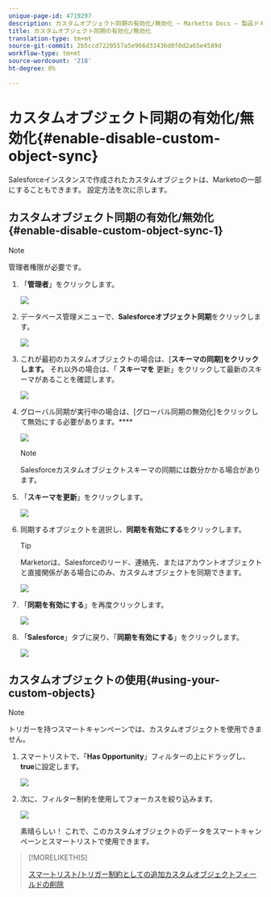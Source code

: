 ```yaml
---
unique-page-id: 4719297
description: カスタムオブジェクト同期の有効化/無効化 — Marketto Docs — 製品ドキュメント
title: カスタムオブジェクト同期の有効化/無効化
translation-type: tm+mt
source-git-commit: 2b5ccd7220557a5e966d33436d0f0d2a65e4589d
workflow-type: tm+mt
source-wordcount: '218'
ht-degree: 0%

---
```



# カスタムオブジェクト同期の有効化/無効化{#enable-disable-custom-object-sync}

Salesforceインスタンスで作成されたカスタムオブジェクトは、Marketoの一部にすることもできます。 設定方法を次に示します。

## カスタムオブジェクト同期の有効化/無効化{#enable-disable-custom-object-sync-1}

>[!NOTE]
>
>管理者権限が必要です。

1. 「**管理者**」をクリックします。

   ![](assets/one.png)

1. データベース管理メニューで、**Salesforceオブジェクト同期**&#x200B;をクリックします。

   ![](assets/two-2.png)

1. これが最初のカスタムオブジェクトの場合は、[**スキーマの同期]をクリックします。** それ以外の場合は、「 **スキーマを** 更新」をクリックして最新のスキーマがあることを確認します。

   ![](assets/image2014-12-10-10-3a14-3a44.png)

1. グローバル同期が実行中の場合は、[グローバル同期の無効化]をクリックして無効にする必要があります。****

   ![](assets/image2014-12-10-10-3a14-3a54.png)

   >[!NOTE]
   >
   >Salesforceカスタムオブジェクトスキーマの同期には数分かかる場合があります。

1. 「**スキーマを更新**」をクリックします。

   ![](assets/image2014-12-10-10-3a15-3a7.png)

1. 同期するオブジェクトを選択し、**同期を有効にする**&#x200B;をクリックします。

   >[!TIP]
   >
   >Marketorは、Salesforceのリード、連絡先、またはアカウントオブジェクトと直接関係がある場合にのみ、カスタムオブジェクトを同期できます。

   ![](assets/image2014-12-10-10-3a15-3a30.png)

1. 「**同期を有効にする**」を再度クリックします。

   ![](assets/image2014-12-10-10-3a15-3a40.png)

1. 「**Salesforce**」タブに戻り、「**同期を有効にする**」をクリックします。

   ![](assets/image2014-12-10-10-3a15-3a49.png)

## カスタムオブジェクトの使用{#using-your-custom-objects}

>[!NOTE]
>
>トリガーを持つスマートキャンペーンでは、カスタムオブジェクトを使用できません。

1. スマートリストで、「**Has Opportunity**」フィルターの上にドラッグし、**true**&#x200B;に設定します。

   ![](assets/image2015-8-26-9-3a39-3a28.png)

1. 次に、フィルター制約を使用してフォーカスを絞り込みます。

   ![](assets/image2015-8-24-14-3a18-3a53.png)

   素晴らしい！ これで、このカスタムオブジェクトのデータをスマートキャンペーンとスマートリストで使用できます。

>[!MORELIKETHIS]
>
>[スマートリスト/トリガー制約としての追加カスタムオブジェクトフィールドの削除](/help/marketo/product-docs/crm-sync/salesforce-sync/setup/optional-steps/add-remove-custom-object-field-as-smart-list-trigger-constraints.md)
